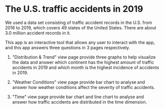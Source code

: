 # The U.S. traffic accidents in 2019

We used a data set consisting of traffic accident records in the U.S. from 2016 to 2019, which covers 49 states of the United States. There are about 3.0 million accident records in it.

This app is an interactive tool that allows any user to interact with the app, and this app answers three questions in 3 pages respectively.

1. "Distribution & Trend" view page
provide three graphs to help visualize the data and answer which continent has the highest amount of traffic accidents in 2019 and which month is the highest incidence of accidents in 2019.

2. "Weather Conditions" view page
provide bar chart to analyse and answer how weather conditions affect the severity of traffic accidents.

3. "Time" view page
provide bar chart and line chart to analyse and answer how traffic accidents are distributed in the time dimension.

